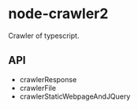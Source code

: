 # node-crawler2

Crawler of typescript.

## API

- crawlerResponse
- crawlerFile
- crawlerStaticWebpageAndJQuery
